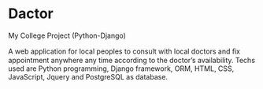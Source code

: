 # Dactor
My College Project (Python-Django)


A web application for local peoples to consult with local doctors and ﬁx appointment anywhere any time according to the doctor’s availability. 
Techs used are Python programming, Django framework, ORM, HTML, CSS, JavaScript, Jquery and PostgreSQL as database. 
